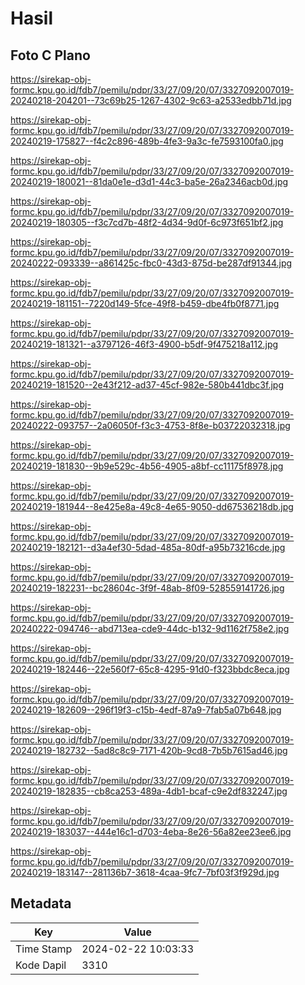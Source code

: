 # Hasil

## Foto C Plano

https://sirekap-obj-formc.kpu.go.id/fdb7/pemilu/pdpr/33/27/09/20/07/3327092007019-20240218-204201--73c69b25-1267-4302-9c63-a2533edbb71d.jpg

https://sirekap-obj-formc.kpu.go.id/fdb7/pemilu/pdpr/33/27/09/20/07/3327092007019-20240219-175827--f4c2c896-489b-4fe3-9a3c-fe7593100fa0.jpg

https://sirekap-obj-formc.kpu.go.id/fdb7/pemilu/pdpr/33/27/09/20/07/3327092007019-20240219-180021--81da0e1e-d3d1-44c3-ba5e-26a2346acb0d.jpg

https://sirekap-obj-formc.kpu.go.id/fdb7/pemilu/pdpr/33/27/09/20/07/3327092007019-20240219-180305--f3c7cd7b-48f2-4d34-9d0f-6c973f651bf2.jpg

https://sirekap-obj-formc.kpu.go.id/fdb7/pemilu/pdpr/33/27/09/20/07/3327092007019-20240222-093339--a861425c-fbc0-43d3-875d-be287df91344.jpg

https://sirekap-obj-formc.kpu.go.id/fdb7/pemilu/pdpr/33/27/09/20/07/3327092007019-20240219-181151--7220d149-5fce-49f8-b459-dbe4fb0f8771.jpg

https://sirekap-obj-formc.kpu.go.id/fdb7/pemilu/pdpr/33/27/09/20/07/3327092007019-20240219-181321--a3797126-46f3-4900-b5df-9f475218a112.jpg

https://sirekap-obj-formc.kpu.go.id/fdb7/pemilu/pdpr/33/27/09/20/07/3327092007019-20240219-181520--2e43f212-ad37-45cf-982e-580b441dbc3f.jpg

https://sirekap-obj-formc.kpu.go.id/fdb7/pemilu/pdpr/33/27/09/20/07/3327092007019-20240222-093757--2a06050f-f3c3-4753-8f8e-b03722032318.jpg

https://sirekap-obj-formc.kpu.go.id/fdb7/pemilu/pdpr/33/27/09/20/07/3327092007019-20240219-181830--9b9e529c-4b56-4905-a8bf-cc11175f8978.jpg

https://sirekap-obj-formc.kpu.go.id/fdb7/pemilu/pdpr/33/27/09/20/07/3327092007019-20240219-181944--8e425e8a-49c8-4e65-9050-dd67536218db.jpg

https://sirekap-obj-formc.kpu.go.id/fdb7/pemilu/pdpr/33/27/09/20/07/3327092007019-20240219-182121--d3a4ef30-5dad-485a-80df-a95b73216cde.jpg

https://sirekap-obj-formc.kpu.go.id/fdb7/pemilu/pdpr/33/27/09/20/07/3327092007019-20240219-182231--bc28604c-3f9f-48ab-8f09-528559141726.jpg

https://sirekap-obj-formc.kpu.go.id/fdb7/pemilu/pdpr/33/27/09/20/07/3327092007019-20240222-094746--abd713ea-cde9-44dc-b132-9d1162f758e2.jpg

https://sirekap-obj-formc.kpu.go.id/fdb7/pemilu/pdpr/33/27/09/20/07/3327092007019-20240219-182446--22e560f7-65c8-4295-91d0-f323bbdc8eca.jpg

https://sirekap-obj-formc.kpu.go.id/fdb7/pemilu/pdpr/33/27/09/20/07/3327092007019-20240219-182609--296f19f3-c15b-4edf-87a9-7fab5a07b648.jpg

https://sirekap-obj-formc.kpu.go.id/fdb7/pemilu/pdpr/33/27/09/20/07/3327092007019-20240219-182732--5ad8c8c9-7171-420b-9cd8-7b5b7615ad46.jpg

https://sirekap-obj-formc.kpu.go.id/fdb7/pemilu/pdpr/33/27/09/20/07/3327092007019-20240219-182835--cb8ca253-489a-4db1-bcaf-c9e2df832247.jpg

https://sirekap-obj-formc.kpu.go.id/fdb7/pemilu/pdpr/33/27/09/20/07/3327092007019-20240219-183037--444e16c1-d703-4eba-8e26-56a82ee23ee6.jpg

https://sirekap-obj-formc.kpu.go.id/fdb7/pemilu/pdpr/33/27/09/20/07/3327092007019-20240219-183147--281136b7-3618-4caa-9fc7-7bf03f3f929d.jpg


## Metadata

| Key        | Value               |
| ---------- | ------------------- |
| Time Stamp | 2024-02-22 10:03:33 |
| Kode Dapil | 3310                |



